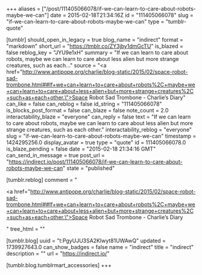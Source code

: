 +++
aliases = ["/post/111405066078/if-we-can-learn-to-care-about-robots-maybe-we-can"]
date = 2015-02-18T21:34:16Z
id = "111405066078"
slug = "if-we-can-learn-to-care-about-robots-maybe-we-can"
type = "tumblr-quote"

[tumblr]
should_open_in_legacy = true
blog_name = "indirect"
format = "markdown"
short_url = "https://tmblr.co/ZY3jby1dmGcTU"
is_blazed = false
reblog_key = "JYU9e1xH"
summary = "If we can learn to care about robots, maybe we can learn to care about less alien but more strange creatures, such as each..."
source = "<a href=\"http://www.antipope.org/charlie/blog-static/2015/02/space-robot-sad-trombone.html##If+we+can+learn+to+care+about+robots%2C+maybe+we+can+learn+to+care+about+less+alien+but+more+strange+creatures%2C+such+as+each+other.\">Space Robot Sad Trombone - Charlie&rsquo;s Diary</a>"
can_like = false
can_reblog = false
id_string = "111405066078"
is_blocks_post_format = false
can_blaze = false
note_count = 2.0
interactability_blaze = "everyone"
can_reply = false
text = "If we can learn to care about robots, maybe we can learn to care about less alien but more strange creatures, such as each other."
interactability_reblog = "everyone"
slug = "if-we-can-learn-to-care-about-robots-maybe-we-can"
timestamp = 1424295256.0
display_avatar = true
type = "quote"
id = 111405066078.0
is_blaze_pending = false
date = "2015-02-18 21:34:16 GMT"
can_send_in_message = true
post_url = "https://indirect.io/post/111405066078/if-we-can-learn-to-care-about-robots-maybe-we-can"
state = "published"

[tumblr.reblog]
comment = "<p><a href=\"http://www.antipope.org/charlie/blog-static/2015/02/space-robot-sad-trombone.html##If+we+can+learn+to+care+about+robots%2C+maybe+we+can+learn+to+care+about+less+alien+but+more+strange+creatures%2C+such+as+each+other.\">Space Robot Sad Trombone - Charlie’s Diary</a></p>"
tree_html = ""

[tumblr.blog]
uuid = "t:PgyUJU3SA2Klwyt81UWAwQ"
updated = 1739927643.0
can_show_badges = false
name = "indirect"
title = "indirect"
description = ""
url = "https://indirect.io/"

[tumblr.blog.tumblrmart_accessories]
+++
